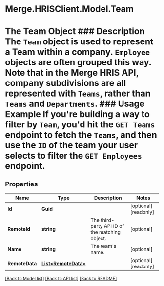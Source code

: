 # Merge.HRISClient.Model.Team
# The Team Object ### Description The `Team` object is used to represent a Team within a company. `Employee` objects are often grouped this way. Note that in the Merge HRIS API, company subdivisions are all represented with `Teams`, rather than `Teams` and `Departments`.  ### Usage Example If you're building a way to filter by `Team`, you'd hit the `GET Teams` endpoint to fetch the `Teams`, and then use the `ID` of the team your user selects to filter the `GET Employees` endpoint.

## Properties

Name | Type | Description | Notes
------------ | ------------- | ------------- | -------------
**Id** | **Guid** |  | [optional] [readonly] 
**RemoteId** | **string** | The third-party API ID of the matching object. | [optional] 
**Name** | **string** | The team&#39;s name. | [optional] 
**RemoteData** | [**List&lt;RemoteData&gt;**](RemoteData.md) |  | [optional] [readonly] 

[[Back to Model list]](../README.md#documentation-for-models) [[Back to API list]](../README.md#documentation-for-api-endpoints) [[Back to README]](../README.md)

